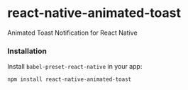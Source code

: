 # react-native-animated-toast
Animated Toast Notification for React Native

### Installation

Install `babel-preset-react-native` in your app:
```sh
npm install react-native-animated-toast
```

